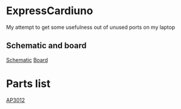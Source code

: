 # ExpressCardiuno
My attempt to get some usefulness out of unused ports on my laptop

## Schematic and board

[Schematic](https://raw.githubusercontent.com/HokieGeek/ExpressCarduino/master/ExpressCarduino.png)
[Board](https://raw.githubusercontent.com/HokieGeek/ExpressCarduino/master/ExpressCarduino.brd.png)

# Parts list
[AP3012](http://www.mouser.com/ds/2/115/AP3012-271556.pdf)
